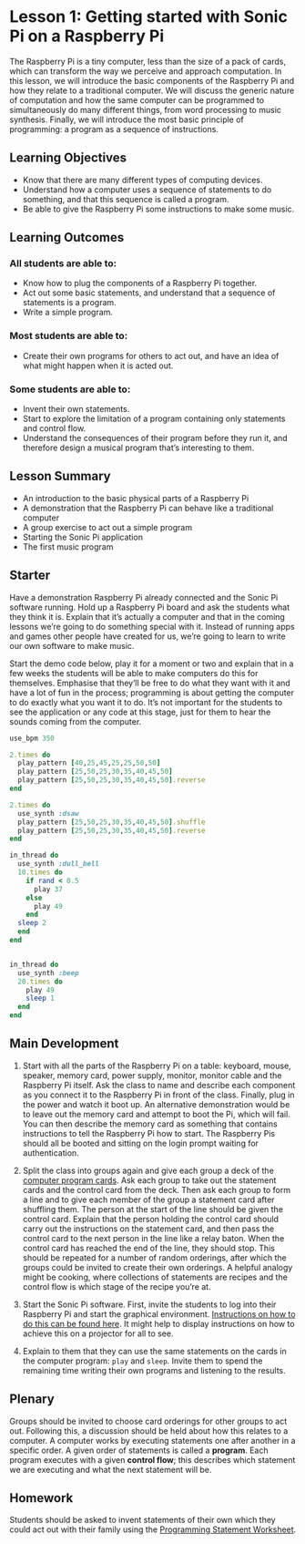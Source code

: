 # Lesson 1: Getting started with Sonic Pi on a Raspberry Pi

The Raspberry Pi is a tiny computer, less than the size of a pack of cards, which can transform the way we perceive and approach computation. In this lesson, we will introduce the basic components of the Raspberry Pi and how they relate to a traditional computer. We will discuss the generic nature of computation and how the same computer can be programmed to simultaneously do many different things, from word processing to music synthesis. Finally, we will introduce the most basic principle of programming: a program as a sequence of instructions.

## Learning Objectives

- Know that there are many different types of computing devices.
- Understand how a computer uses a sequence of statements to do something, and that this sequence is called a program.
- Be able to give the Raspberry Pi some instructions to make some music.

## Learning Outcomes

### All students are able to:

- Know how to plug the components of a Raspberry Pi together.
- Act out some basic statements, and understand that a sequence of statements is a program.
- Write a simple program.

### Most students are able to:

- Create their own programs for others to act out, and have an idea of what might happen when it is acted out.

### Some students are able to:

- Invent their own statements.
- Start to explore the limitation of a program containing only statements and control flow.
- Understand the consequences of their program before they run it, and therefore design a musical program that’s interesting to them.

## Lesson Summary

- An introduction to the basic physical parts of a Raspberry Pi
- A demonstration that the Raspberry Pi can behave like a traditional computer
- A group exercise to act out a simple program
- Starting the Sonic Pi application
- The first music program

## Starter

Have a demonstration Raspberry Pi already connected and the Sonic Pi software running. Hold up a Raspberry Pi board and ask the students what they think it is. Explain that it’s actually a computer and that in the coming lessons we’re going to do something special with it. Instead of running apps and games other people have created for us, we’re going to learn to write our own software to make music.

Start the demo code below, play it for a moment or two and explain that in a few weeks the students will be able to make computers do this for themselves. Emphasise that they’ll be free to do what they want with it and have a lot of fun in the process; programming is about getting the computer to do exactly what you want it to do. It’s not important for the students to see the application or any code at this stage, just for them to hear the sounds coming from the computer.

```ruby
use_bpm 350

2.times do
  play_pattern [40,25,45,25,25,50,50]
  play_pattern [25,50,25,30,35,40,45,50]
  play_pattern [25,50,25,30,35,40,45,50].reverse
end

2.times do
  use_synth :dsaw
  play_pattern [25,50,25,30,35,40,45,50].shuffle
  play_pattern [25,50,25,30,35,40,45,50].reverse
end

in_thread do
  use_synth :dull_bell
  10.times do
    if rand < 0.5
      play 37
    else
      play 49
    end
  sleep 2
  end
end


in_thread do
  use_synth :beep
  20.times do
    play 49
    sleep 1
  end
end
```

## Main Development

1. Start with all the parts of the Raspberry Pi on a table: keyboard, mouse, speaker, memory card, power supply, monitor, monitor cable and the Raspberry Pi itself. Ask the class to name and describe each component as you connect it to the Raspberry Pi in front of the class. Finally, plug in the power and watch it boot up. An alternative demonstration would be to leave out the memory card and attempt to boot the Pi, which will fail. You can then describe the memory card as something that contains instructions to tell the Raspberry Pi how to start. The Raspberry Pis should all be booted and sitting on the login prompt waiting for authentication.

2. Split the class into groups again and give each group a deck of the [computer program cards](https://github.com/raspberrypilearning/sonic-pi-lessons/raw/master/lesson-1/Lesson-1-computer-program-cards.pdf). Ask each group to take out the statement cards and the control card from the deck. Then ask each group to form a line and to give each member of the group a statement card after shuffling them. The person at the start of the line should be given the control card. Explain that the person holding the control card should carry out the instructions on the statement card, and then pass the control card to the next person in the line like a relay baton. When the control card has reached the end of the line, they should stop. This should be repeated for a number of random orderings, after which the groups could be invited to create their own orderings. A helpful analogy might be cooking, where collections of statements are recipes and the control flow is which stage of the recipe you’re at.

3. Start the Sonic Pi software. First, invite the students to log into their Raspberry Pi and start the graphical environment. [Instructions on how to do this can be found here](http://www.raspberrypi.org/learning/sonic-pi-lessons/lesson-1/Connecting-RPi.md). It might help to display instructions on how to achieve this on a projector for all to see.

4. Explain to them that they can use the same statements on the cards in the computer program: `play` and `sleep`. Invite them to spend the remaining time writing their own programs and listening to the results.

## Plenary

Groups should be invited to choose card orderings for other groups to act out. Following this, a discussion should be held about how this relates to a computer. A computer works by executing statements one after another in a specific order. A given order of statements is called a **program**. Each program executes with a given **control flow**; this describes which statement we are executing and what the next statement will be.

## Homework

Students should be asked to invent statements of their own which they could act out with their family using the [Programming Statement Worksheet](https://github.com/raspberrypilearning/sonic-pi-lessons/raw/master/Lesson-1/Lesson-1-Statement-Worksheet.pdf).
